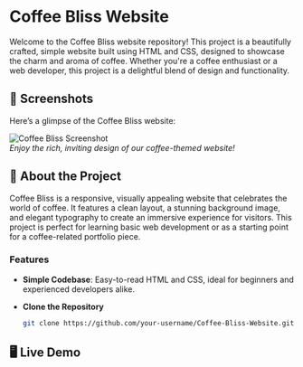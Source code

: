 # Coffee Bliss Website

Welcome to the Coffee Bliss website repository! This project is a beautifully crafted, simple website built using HTML and CSS, designed to showcase the charm and aroma of coffee. Whether you're a coffee enthusiast or a web developer, this project is a delightful blend of design and functionality.

## 📸 Screenshots

Here’s a glimpse of the Coffee Bliss website:

![Coffee Bliss Screenshot](photos/readme.png)  
*Enjoy the rich, inviting design of our coffee-themed website!*

## 🚀 About the Project

Coffee Bliss is a responsive, visually appealing website that celebrates the world of coffee. It features a clean layout, a stunning background image, and elegant typography to create an immersive experience for visitors. This project is perfect for learning basic web development or as a starting point for a coffee-related portfolio piece.

### Features
- **Simple Codebase**: Easy-to-read HTML and CSS, ideal for beginners and experienced developers alike.

- **Clone the Repository**  
   ```bash
   git clone https://github.com/your-username/Coffee-Bliss-Website.git

## 🖥️ Live Demo

  ```


